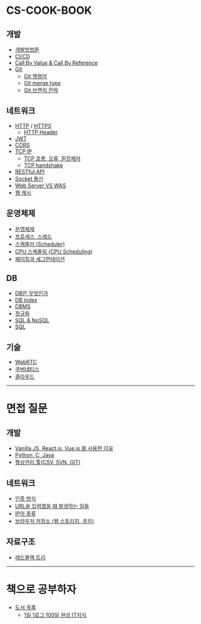 # CS-COOK-BOOK
## 개발
- [개발방법론](개발/개발방법론.md)
- [CI/CD](개발/CI-CD.md)
- [Call By Value & Call By Reference](개발/Call%20By%20Value%20&%20Call%20By%20Reference.md)
- [Git](개발/Git.md)
    - [Git 명령어](개발/Git_명령어.md)
    - [Git merge type](개발/Git_merge_type.md)
    - [Git 브랜치 전략](개발/Git_branch_전략.md)

## 네트워크
- [HTTP](네트워크/HTTP.md) / [HTTPS](네트워크/HTTPS.md)
	- [HTTP Header](네트워크/HTTP%20Header.md)
- [JWT](네트워크/JWT.md)
- [CORS](네트워크/CORS.md)
- [TCP IP](네트워크/TCP%20IP.md)
	- [TCP 흐름, 오류, 혼잡제어](네트워크/TCP%20흐름,%20오류,%20혼잡제어.md)
	- [TCP handshake](네트워크/TCP%20handshake.md)
- [RESTful API](네트워크/RESTful%20API.md)
- [Socket 통신](네트워크/Socket%20통신.md)
- [Web Server VS WAS](네트워크/Web%20Server%20VS%20WAS.md)
- [웹 캐시](네트워크/웹%20캐시.md)

## 운영체제
- [운영체제](운영체제/운영체제.md)
- [프로세스, 스레드](운영체제/프로세스,%20스레드.md)
- [스케줄러 (Scheduler)](운영체제/스케줄러%20(Scheduler).md)
- [CPU 스케줄링 (CPU Scheduling)](운영체제/CPU%20스케줄링%20(CPU%20Scheduling).md)
- [페이징과 세그먼테이션](운영체제/페이징과%20세그먼테이션.md)

## DB
- [DB란 무엇인가](DB/DB란%20무엇인가.md)
- [DB index](DB/DB%20index.md)
- [DBMS](DB/DBMS.md)
- [정규화](DB/정규화(Normalization).md)
- [SQL & NoSQL](DB/SQL%20&%20NoSQL.md)
- [SQL](DB/SQL.md)

## 기술
- [WebRTC](기술/WebRTC.md)
- [쿠버네티스](기술/쿠버네티스.md)
- [클라우드](기술/클라우드.md)

---

# 면접 질문
## 개발
- [Vanilla JS, React.js, Vue.js 를 사용한 이유](개발/Vanilla%20JS,%20React.js,%20Vue.js%20를%20사용한%20이유.md)
- [Python, C, Java](개발/Python,C,Java.md)
- [형상관리 툴(CSV, SVN, GIT)](개발/형상관리%20툴%20(CVS,%20SVN,%20GIT).md)

## 네트워크
- [인증 방식](네트워크/인증%20방식.md)
- [URL을 입력했을 때 발생하는 일들](네트워크/URL을%20입력했을%20때%20발생하는%20일들.md)
- [IP의 종류](네트워크/IP의%20종류.md)
- [브라우저 저장소 (웹 스토리지, 쿠키)](네트워크/브라우저%20저장소%20(웹%20스토리지,%20쿠키).md)

## 자료구조
- [레드블랙 트리](자료구조/레드%20블랙%20트리.md)

---

# 책으로 공부하자
- [도서 목록](books/README.md)
    - [1일 1로그 100일 완성 IT지식](books/1일%201로그%20100일%20완성%20IT지식/README.md)
